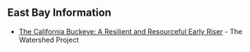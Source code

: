 ## East Bay Information

- [The California Buckeye: A Resilient and Resourceful Early Riser](https://thewatershedproject.org/the-california-buckeye-a-resilient-and-resourceful-early-riser/) - The Watershed Project
